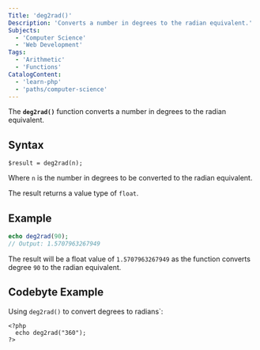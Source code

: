 ```yaml
---
Title: 'deg2rad()'
Description: 'Converts a number in degrees to the radian equivalent.'
Subjects:
  - 'Computer Science'
  - 'Web Development'
Tags:
  - 'Arithmetic'
  - 'Functions'
CatalogContent:
  - 'learn-php'
  - 'paths/computer-science'
---
```


The **`deg2rad()`** function converts a number in degrees to the radian equivalent.

## Syntax

```pseudo
$result = deg2rad(n);
```

Where `n` is the number in degrees to be converted to the radian equivalent.

The result returns a value type of `float`.

## Example

```php
echo deg2rad(90);
// Output: 1.5707963267949
```

The result will be a float value of `1.5707963267949` as the function converts degree `90` to the radian equivalent.

## Codebyte Example

Using `deg2rad()` to convert degrees to radians`:

```codebyte/php
<?php
  echo deg2rad("360");
?>
```
